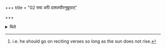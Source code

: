 +++
title = "02 सवा अपि दाशतयीरनुब्रूयात्"

+++

<details><summary>थिते</summary>

2. He (the Hotr̥) should recite all the R̥gvedic verses.[^1]   

[^1]: i.e. he should go on reciting verses so long as the sun does not rise.  

</details>
